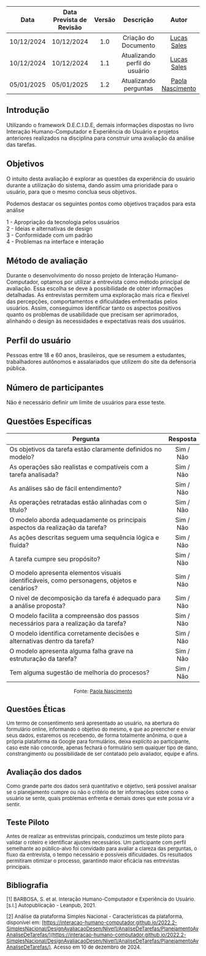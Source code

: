 |    Data    | Data Prevista de Revisão | Versão |           Descrição           |                    Autor                    |                     Revisor                      |
| :--------: | :----------------------: | :----: | :---------------------------: | :-----------------------------------------: | :----------------------------------------------: |
| 10/12/2024 |        10/12/2024        |  1.0   |     Criação do Documento      | [Lucas Sales](https://github.com/Lux-Sales) | [Karolina Vieira](https://github.com/Karolina91) |
| 10/12/2024 |        10/12/2024        |  1.1   | Atualizando perfil do usuário | [Lucas Sales](https://github.com/Lux-Sales) |          [Paola Nascimento](https://github.com/paolaalim)                                        |
| 05/01/2025 |        05/01/2025        |  1.2   | Atualizando perguntas | [Paola Nascimento](https://github.com/paolaalim) |          [Karolina Vieira](https://github.com/Karolina91)   |

## Introdução

Utilizando o framework D.E.C.I.D.E, demais informações dispostas no livro Interação Humano-Computador e Experiência do Usuário e projetos anteriores realizados na disciplina para construir uma avaliação da análise das tarefas.

## Objetivos

O intuito desta avaliação é explorar as questões da experiência do usuário durante a utilização do sistema, dando assim uma prioridade para o usuário, para que o mesmo conclua seus objetivos.

Podemos destacar os seguintes pontos como objetivos traçados para esta análise

1 - Apropriação da tecnologia pelos usuários <br>
2 - Ideias e alternativas de design <br>
3 - Conformidade com um padrão <br>
4 - Problemas na interface e interação <br>


## Método de avaliação

Durante o desenvolvimento do nosso projeto de Interação Humano-Computador, optamos por utilizar a entrevista como método principal de avaliação. Essa escolha se deve à possibilidade de obter informações detalhadas. As entrevistas permitem uma exploração mais rica e flexível das percepções, comportamentos e dificuldades enfrentadas pelos usuários. Assim, conseguimos identificar tanto os aspectos positivos quanto os problemas de usabilidade que precisam ser aprimorados, alinhando o design às necessidades e expectativas reais dos usuários.

## Perfil do usuário

Pessoas entre 18 e 60 anos, brasileiros, que se resumem a estudantes, trabalhadores autônomos e assalariados que utilizem do site da defensoria pública.

## Número de participantes

Não é necessário definir um limite de usuários para esse teste.

## Questões Específicas

| Pergunta | Resposta |
|--------------------------------------------------------------------------------------------------------------|:------:|
| Os objetivos da tarefa estão claramente definidos no modelo? | Sim / Não |
| As operações são realistas e compatíveis com a tarefa analisada? | Sim / Não |
| As análises são de fácil entendimento?| Sim / Não |
| As operações retratadas estão alinhadas com o título? | Sim / Não |
| O modelo aborda adequadamente os principais aspectos da realização da tarefa? | Sim / Não |
| As ações descritas seguem uma sequência lógica e fluida? | Sim / Não |
| A tarefa cumpre seu propósito? | Sim / Não |
| O modelo apresenta elementos visuais identificáveis, como personagens, objetos e cenários? | Sim / Não |
| O nível de decomposição da tarefa é adequado para a análise proposta? | Sim / Não |
| O modelo facilita a compreensão dos passos necessários para a realização da tarefa? | Sim / Não |
| O modelo identifica corretamente decisões e alternativas dentro da tarefa? | Sim / Não |
| O modelo apresenta alguma falha grave na estruturação da tarefa? | Sim / Não |
| Tem alguma sugestão de melhoria do procesos? | Sim / Não |

<font size="2"><p style="text-align: center">Fonte:
[Paola Nascimento](https://github.com/paolaalim)

## Questões Éticas

Um termo de consentimento será apresentado ao usuário, na abertura do formulário online, informando o objetivo do mesmo, e que ao preencher e enviar seus dados, estaremos os recebendo, de forma totalmente anônima, o que a própria plataforma da Google para formulários, deixa explícito ao participante, caso este não concorde, apenas fechará o formulário sem qualquer tipo de dano, constrangimento ou possibilidade de ser contatado pelo avaliador, equipe e afins.

## Avaliação dos dados

Como grande parte dos dados será quantitativo e objetivo, será possível analisar se o planejamento cumpre ou não o critério de ter informações sobre como o usuário se sente, quais problemas enfrenta e demais dores que este possa vir a sentir.

## Teste Piloto

Antes de realizar as entrevistas principais, conduzimos um teste piloto para validar o roteiro e identificar ajustes necessários. Um participante com perfil semelhante ao público-alvo foi convidado para avaliar a clareza das perguntas, o fluxo da entrevista, o tempo necessário e possíveis dificuldades. Os resultados permitiram otimizar o processo, garantindo maior eficácia nas entrevistas principais.


## Bibliografia

[1] BARBOSA, S. et al. Interação Humano-Computador e Experiência do Usuário. [s.l.] Autopublicação - Leanpub, 2021.

[2] Análise da plataforma Simples Nacional - Características da plataforma, disponível em: [https://interacao-humano-computador.github.io/2022.2-SimplesNacional/DesignAvaliacaoDesen/Nivel1/AnaliseDeTarefas/PlanejamentoAvAnaliseDeTarefas/](https://interacao-humano-computador.github.io/2022.2-SimplesNacional/DesignAvaliacaoDesen/Nivel1/AnaliseDeTarefas/PlanejamentoAvAnaliseDeTarefas/). Acesso em 10 de dezembro de 2024.
